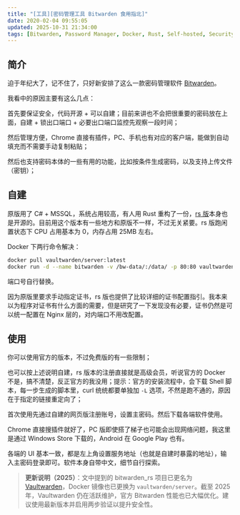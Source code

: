 ```yaml
---
title: "[工具][密码管理工具 Bitwarden 食用指北]"
date: 2020-02-04 09:55:05
updated: 2025-10-31 21:34:00
tags: [Bitwarden, Password Manager, Docker, Rust, Self-hosted, Security]
---
```


## 简介

迫于年纪大了，记不住了，只好新安排了这么一款密码管理软件 [Bitwarden](https://bitwarden.com/)。

我看中的原因主要有这么几点：

首先要保证安全，代码开源 + 可以自建；目前来讲也不会把很重要的密码放在上面，自建 + 锁出口端口 + 必要出口端口监控先观察一段时间；

然后管理方便，Chrome 直接有插件，PC、手机也有对应的客户端，能做到自动填充而不需要手动复制粘贴；

然后也支持密码本体的一些有用的功能，比如按条件生成密码，以及支持上传文件（密钥）；

## 自建

原版用了 C# + MSSQL，系统占用较高，有人用 Rust 重构了一份，[rs 版](https://github.com/dani-garcia/vaultwarden)本身也是开源的。目前用这个版本有一些地方和原版不一样，不过无关紧要。rs 版跑闲置状态下 CPU 占用基本为 0，内存占用 25MB 左右。

Docker 下两行命令解决：

```bash
docker pull vaultwarden/server:latest
docker run -d --name bitwarden -v /bw-data/:/data/ -p 80:80 vaultwarden/server:latest
```

端口号自行替换。

因为原版里要求手动指定证书，rs 版也提供了比较详细的证书配置指引。我本来以为程序对证书有什么方面的需要，但是研究了一下发现没有必要，证书仍然是可以统一配置在 Nginx 层的，对内端口不用改配置。

## 使用

你可以使用官方的版本，不过免费版的有一些限制；

也可以按上述说明自建，rs 版本的注册直接就是高级会员，听说官方的 Docker 不是，搞不清楚，反正官方的我没用；提示：官方的安装流程中，会下载 Shell 脚本，每一步生成的脚本里，curl 统统都要单独加 `-L` 选项，不然是跑不通的，原因在于指定的链接重定向了；

首次使用先通过自建的网页版注册账号，设置主密码。然后下载各端软件使用。

Chrome 直接搜插件就好了，PC 版即使搭了梯子也可能会出现网络问题，我这里是通过 Windows Store 下载的，Android 在 Google Play 也有。

各端的 UI 基本一致，都是左上角设置服务地址（也就是自建时暴露的地址），输入主密码登录即可。软件本身自带中文，细节自行探索。

> **更新说明（2025）**：文中提到的 bitwarden_rs 项目已更名为 [Vaultwarden](https://github.com/dani-garcia/vaultwarden)，Docker 镜像也已更换为 `vaultwarden/server`。截至 2025 年，Vaultwarden 仍在活跃维护，官方 Bitwarden 性能也已大幅优化。建议使用最新版本并启用两步验证以提升安全性。
